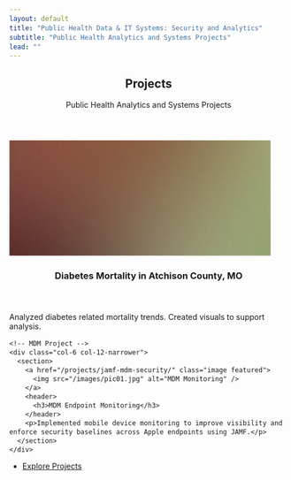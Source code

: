 ```yaml
---
layout: default
title: "Public Health Data & IT Systems: Security and Analytics"
subtitle: "Public Health Analytics and Systems Projects"
lead: ""
---
```


<section class="wrapper style3 container special">
  <header class="major">
    <h2>Projects</h2>
    <p>Public Health Analytics and Systems Projects</p>
  </header>

  <div class="row">
    <!-- Diabetes Project -->
    <div class="col-6 col-12-narrower">
      <section>
        <a href="/projects/diabetes-mortality-cdc-wonder/" class="image featured">
          <img src="/images/pic02.jpg" alt="Diabetes Mortality" />
        </a>
        <header>
          <h3>Diabetes Mortality in Atchison County, MO</h3>
        </header>
        <p>Analyzed diabetes related mortality trends. Created visuals to support analysis.</p>
      </section>
    </div>

    <!-- MDM Project -->
    <div class="col-6 col-12-narrower">
      <section>
        <a href="/projects/jamf-mdm-security/" class="image featured">
          <img src="/images/pic01.jpg" alt="MDM Monitoring" />
        </a>
        <header>
          <h3>MDM Endpoint Monitoring</h3>
        </header>
        <p>Implemented mobile device monitoring to improve visibility and enforce security baselines across Apple endpoints using JAMF.</p>
      </section>
    </div>
  </div>

  <!-- Centered Button -->
  <footer class="major">
    <ul class="actions special">
      <li><a href="/projects/" class="button">Explore Projects</a></li>
    </ul>
  </footer>
</section>


